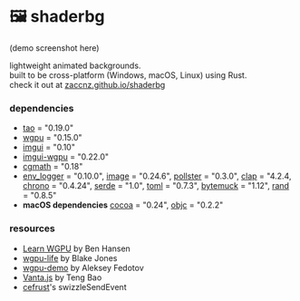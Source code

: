 # 🖼️ shaderbg

(demo screenshot here)

lightweight animated backgrounds.  
built to be cross-platform (Windows, macOS, Linux) using Rust.  
check it out at [zaccnz.github.io/shaderbg](https://zaccnz.github.io/shaderbg)  

### dependencies

- [tao](https://crates.io/crates/tao/) = "0.19.0"
- [wgpu](https://crates.io/crates/wgpu/) = "0.15.0"
- [imgui](https://crates.io/crates/imgui/) = "0.10"
- [imgui-wgpu](https://crates.io/crates/imgui-wgpu/) = "0.22.0"
- [cgmath](https://crates.io/crates/cgmath) = "0.18"
- [env_logger](https://crates.io/crates/env_logger/) = "0.10.0", [image](https://crates.io/crates/image/) = "0.24.6", [pollster](https://crates.io/crates/pollster/) = "0.3.0", [clap](https://crates.io/crates/clap) = "4.2.4, [chrono](https://crates.io/crates/chrono) = "0.4.24", [serde](https://crates.io/crates/serde) = "1.0", [toml](https://crates.io/crates/toml) = "0.7.3", [bytemuck](https://crates.io/crates/bytemuck) = "1.12", [rand](https://crates.io/crates/rand) = "0.8.5"
- **macOS dependencies** [cocoa](https://crates.io/crates/cocoa) = "0.24", [objc](https://crates.io/crates/objc) = "0.2.2"

### resources

- [Learn WGPU](https://sotrh.github.io/learn-wgpu/) by Ben Hansen
- [wgpu-life](https://github.com/blakej11/wgpu-life) by Blake Jones
- [wgpu-demo](https://github.com/0xc0dec/wgpu-demo) by Aleksey Fedotov
- [Vanta.js](https://github.com/tengbao/vanta/blob/master/src/vanta.waves.js) by Teng Bao  
- [cefrust](https://github.com/maketechnology/cefrust/blob/6404c4dc0c984b3ca92fff7d42d7599cd432f088/cefrustlib/src/lib.rs#LL154C24-L154C24)'s swizzleSendEvent
